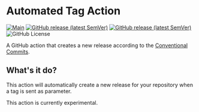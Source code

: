 # Automated Tag Action

[![Main](https://img.shields.io/github/actions/workflow/status/oobook/automated-release/main.yml?label=build&logo=github-actions)](https://github.com/oobook/automated-release/actions?workflow=main)
[![GitHub release (latest SemVer)](https://img.shields.io/github/v/release/oobook/automated-release?label=release&logo=GitHub)](https://github.com/oobook/automated-release/releases)
[![GitHub release (latest SemVer)](https://img.shields.io/github/release-date/oobook/automated-release?label=release%20date&logo=GitHub)](https://github.com/oobook/automated-release/releases)
![GitHub License](https://img.shields.io/github/license/oobook/automated-release)

A GitHub action that creates a new release according to the [Conventional Commits](https://www.conventionalcommits.org/en/v1.0.0/#specification).

## What's it do?

This action will automatically create a new  release for your repository when a tag is sent as parameter.

This action is currently experimental.